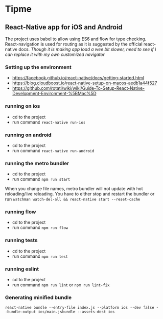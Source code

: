 # Tipme

## React-Native app for iOS and Android

  The project uses babel to allow using ES6 and flow for type checking. 
  React-navigation is used for routing as it is suggested by the official react-native docs. _Though it is making app load a wee bit slower, need to see if I can replace it with my own customized navigator_

### Setting up the environment

- https://facebook.github.io/react-native/docs/getting-started.html
-  https://blog.cloudboost.io/react-native-setup-on-macos-aedb1a44f527
- https://github.com/rotati/wiki/wiki/Guide-To-Setup-React-Native-Development-Environment-%5BMac%5D
  
### running on ios
* cd to the project
* run command `react-native run-ios`

### running on android
* cd to the project
* run command `react-native run-android`

### running the metro bundler
* cd to the project
* run command `npm run start`

When you change file names, metro bundler will not update with hot reloading/live reloading. You have to either stop and restart the bundler or run `watchman watch-del-all && react-native start --reset-cache`

### running flow
* cd to the project
* run command `npm run flow`

### running tests
* cd to the project
* run command `npm run test`

### running eslint
* cd to the project
* run command `npm run lint` or `npm run lint-fix`

### Generating minified bundle
`react-native bundle --entry-file index.js --platform ios --dev false --bundle-output ios/main.jsbundle --assets-dest ios`
